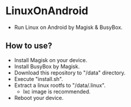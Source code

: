 # LinuxOnAndroid

* Run Linux on Android by Magisk & BusyBox.

## How to use?

* Install Magisk on your device.
* Install BusyBox by Magisk.
* Download this repository to "/data" directory.
* Execute "install.sh".
* Extract a linux rootfs to "/data/.linux". 
  * lxc image is recommended.
* Reboot your device.

